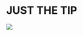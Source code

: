 # JUST THE TIP

<img src="https://github.com/Product-College-Courses/FEW-1.1-Web-Foundations/blob/master/07-JavaScript-Functions-and-Variables/example-4/Challenge%204.png"/>
